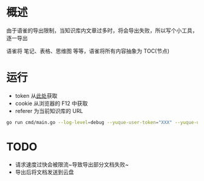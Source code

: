 # 概述
由于语雀的导出限制，当知识库内文章过多时，将会导出失败，所以写个小工具，逐一导出

语雀将 笔记、表格、思维图 等等，语雀将所有内容抽象为 TOC(节点)

# 运行
- token 从[此处](https://www.yuque.com/settings/tokens)获取
- cookie 从浏览器的 F12 中获取
- referer 为当前知识库的 URL

```bash
go run cmd/main.go --log-level=debug --yuque-user-token="XXX" --yuque-user-cookie="YYY" --yuque-referer="ZZZ" --yuque-user-name="DesistDaydream" --yuque-repo-name="学习知识库" --export=true
```

# TODO
- 请求速度过快会被限流~导致导出部分文档失败~
- 导出后将文档发送到云盘